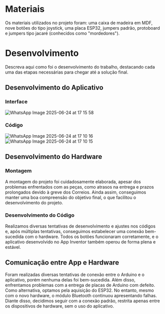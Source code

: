 
# Materiais

Os materiais utilizados no projeto foram:
uma caixa de madeira em MDF, nove botões do tipo joystick, uma placa ESP32, jumpers padrão, protoboard e jumpers tipo jacaré (conhecidos como "mordedores").

# Desenvolvimento

Descreva aqui como foi o desenvolvimento do trabalho, destacando cada uma das etapas necessárias para chegar até a solução final.

## Desenvolvimento do Aplicativo

### Interface

![WhatsApp Image 2025-06-24 at 17 15 58](https://github.com/user-attachments/assets/599fcd9d-d10e-4cd6-97d2-8f31ab3541ec)


### Código

![WhatsApp Image 2025-06-24 at 17 10 16](https://github.com/user-attachments/assets/7e06cefa-cb9c-4fd7-af49-976ddbf4028a)
![WhatsApp Image 2025-06-24 at 17 10 15](https://github.com/user-attachments/assets/dbf039c5-cfc5-47f0-a0c4-d5137ae59a29)


## Desenvolvimento do Hardware

### Montagem

A montagem do projeto foi cuidadosamente elaborada, apesar dos problemas enfrentados com as peças, como atrasos na entrega e prazos prolongados devido à greve dos Correios. Ainda assim, conseguimos manter uma boa compreensão do objetivo final, o que facilitou o desenvolvimento do projeto.

### Desenvolvimento do Código

Realizamos diversas tentativas de desenvolvimento e ajustes nos códigos e, após múltiplas tentativas, conseguimos estabelecer uma conexão bem-sucedida com o hardware. Todos os botões funcionaram corretamente, e o aplicativo desenvolvido no App Inventor também operou de forma plena e estável.

## Comunicação entre App e Hardware

Foram realizadas diversas tentativas de conexão entre o Arduino e o aplicativo, porém nenhuma delas foi bem-sucedida. Além disso, enfrentamos problemas com a entrega de placas de Arduino com defeito. Como alternativa, optamos pela aquisição do ESP32. No entanto, mesmo com o novo hardware, o módulo Bluetooth continuou apresentando falhas. Diante disso, decidimos seguir com a conexão padrão, restrita apenas entre os dispositivos de hardware, sem o uso do aplicativo.
